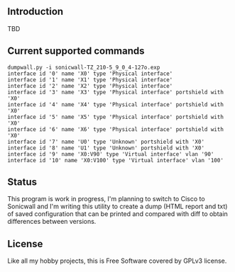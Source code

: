 ## Introduction

TBD

## Current supported commands

```
dumpwall.py -i sonicwall-TZ_210-5_9_0_4-127o.exp
interface id '0' name 'X0' type 'Physical interface'
interface id '1' name 'X1' type 'Physical interface'
interface id '2' name 'X2' type 'Physical interface'
interface id '3' name 'X3' type 'Physical interface' portshield with 'X0'
interface id '4' name 'X4' type 'Physical interface' portshield with 'X0'
interface id '5' name 'X5' type 'Physical interface' portshield with 'X0'
interface id '6' name 'X6' type 'Physical interface' portshield with 'X0'
interface id '7' name 'U0' type 'Unknown' portshield with 'X0'
interface id '8' name 'U1' type 'Unknown' portshield with 'X0'
interface id '9' name 'X0:V90' type 'Virtual interface' vlan '90'
interface id '10' name 'X0:V100' type 'Virtual interface' vlan '100'
```

## Status

This program is work in progress, I'm planning to switch to Cisco to Sonicwall and I'm writing 
this utility to create a dump (HTML report and txt) of saved configuration that can be printed
and compared with diff to obtain differences between versions.

## License

Like all my hobby projects, this is Free Software covered by GPLv3 license.